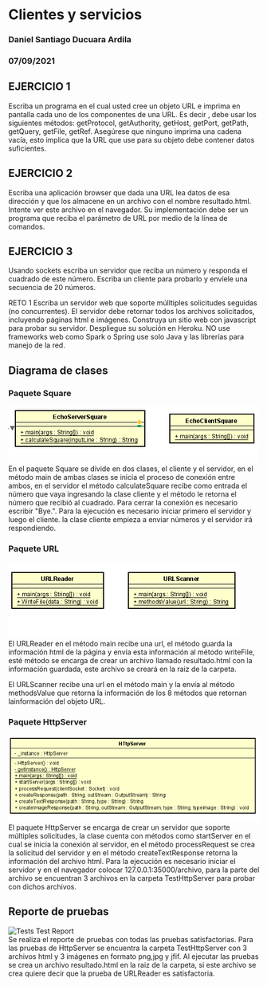 # Clientes y servicios
### Daniel Santiago Ducuara Ardila
### 07/09/2021

## EJERCICIO 1
Escriba un programa en el cual usted cree un objeto URL e imprima en pantalla cada uno de los componentes de una URL. 
Es decir , debe usar los siguientes métodos: getProtocol, getAuthority, getHost, getPort, getPath, getQuery, getFile, getRef. 
Asegúrese que ninguno imprima una cadena vacía, esto implica que la URL que use para su objeto debe contener datos suficientes.

## EJERCICIO 2
Escriba una aplicación browser que dada una URL lea datos de esa dirección y que los almacene en un archivo con el nombre resultado.html. 
Intente ver este archivo en el navegador. Su implementación debe ser un programa que reciba el parámetro de URL por medio de la línea de comandos.

## EJERCICIO 3
Usando sockets escriba un servidor que reciba un número y responda el cuadrado de este número. Escriba un cliente para probarlo y envíele 
una secuencia de 20 números.

RETO 1
Escriba un servidor web que soporte múlltiples solicitudes seguidas (no concurrentes). El servidor debe retornar todos los archivos 
solicitados, incluyendo páginas html e imágenes. Construya un sitio web con javascript para probar su servidor. Despliegue su solución 
en Heroku. NO use frameworks web como Spark o Spring use solo Java y las librerías para manejo de la red.


## Diagrama de clases

### Paquete Square
![Design SquareDiagram](Design/Square.PNG "SquareDiagram")<br>
En el paquete Square se divide en dos clases, el cliente y el servidor, en el método main de ambas clases se inicia el proceso
de conexión entre ambos, en el servidor el método calculateSquare recibe como entrada el número que vaya ingresando la clase cliente 
y el método le retorna el número que recibió al cuadrado. Para cerrar la conexión es necesario escribir "Bye.".
Para la ejecución es necesario iniciar primero el servidor y luego el cliente. la clase cliente empieza a enviar números y el servidor
irá respondiendo.
### Paquete URL
![Design URLDiagram](Design/URL.PNG "URLDiagram")<br>
El URLReader en el método main recibe una url, el método guarda la información html de la página y envía esta información al método writeFile,
esté método se encarga de crear un archivo llamado resultado.html con la información guardada, este archivo se creará en la raiz de la carpeta.

El URLScanner recibe una url en el método main y la envía al método methodsValue que retorna la información de los 8 métodos que retornan lainformación del
objeto URL.
### Paquete HttpServer
![Design HttpServerDiagram](Design/HttpServer.PNG "HttpServerDiagram")<br>
El paquete HttpServer se encarga de crear un servidor que soporte múltiples solicitudes, la clase cuenta con métodos como startServer en el cual se inicia la conexión 
al servidor, en el método processRequest se crea la solicitud del servidor y en el método createTextResponse retorna la información del archivo html.
Para la ejecución es necesario iniciar el servidor y en el navegador colocar 127.0.0.1:35000/archivo, para la parte del archivo se encuentran 3 archivos en la 
carpeta TestHttpServer para probar con dichos archivos.

## Reporte de pruebas
![Tests Test Report](Design/TestReport.PNG "Test Report")<br>
Se realiza el reporte de pruebas con todas las pruebas satisfactorias.
Para las pruebas de HttpServer se encuentra la carpeta TestHttpServer con 3 archivos html y 3 imágenes en formato png,jpg y jfif.
Al ejecutar las pruebas se crea un archivo resultado.html en la raiz de la carpeta, si este archivo se crea quiere decir que la prueba de 
URLReader es satisfactoria. 
